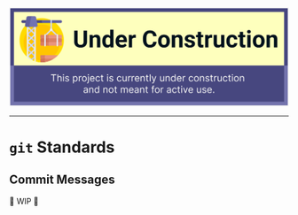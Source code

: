 <img src="https://raw.githubusercontent.com/zrosenbauer/art/main/banners/banner_under_construction.png" alt="Under Construction" />
<hr />

# `git` Standards

## Commit Messages

🚧 WIP 🚧

<!-- Add a table via generator -->
